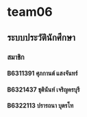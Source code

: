 # team06

## ระบบประวัตินักศึกษา

### สมาชิก

#### B6311391 ศุภกานต์ แสงจันทร์
#### B6321437 ชุตินันท์ เจริญครบุรี
#### B6322113 ปรารถนา บุตรโท
